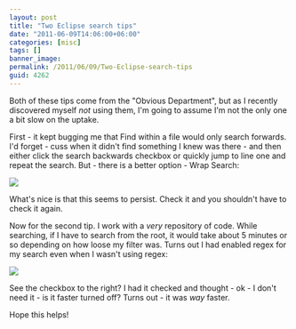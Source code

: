 ```yaml
---
layout: post
title: "Two Eclipse search tips"
date: "2011-06-09T14:06:00+06:00"
categories: [misc]
tags: []
banner_image: 
permalink: /2011/06/09/Two-Eclipse-search-tips
guid: 4262
---
```


Both of these tips come from the "Obvious Department", but as I recently discovered myself <i>not</i> using them, I'm going to assume I'm not the only one a bit slow on the uptake.
<!--more-->
First - it kept bugging me that Find within a file would only search forwards. I'd forget - cuss when it didn't find something I knew was there - and then either click the search backwards checkbox or quickly jump to line one and repeat the search. But - there is a better option - Wrap Search:

<img src="https://static.raymondcamden.com/images/ScreenClip110.png" />

What's nice is that this seems to persist. Check it and you shouldn't have to check it again.

Now for the second tip. I work with a <i>very</i> repository of code. While searching, if I have to search from the root, it would take about 5 minutes or so depending on how loose my filter was. Turns out I had enabled regex for my search even when I wasn't using regex:

<img src="https://static.raymondcamden.com/images/cfjedi/ScreenClip111.png" />

See the checkbox to the right? I had it checked and thought - ok - I don't need it - is it faster turned off? Turns out - it was <i>way</i> faster. 

Hope this helps!